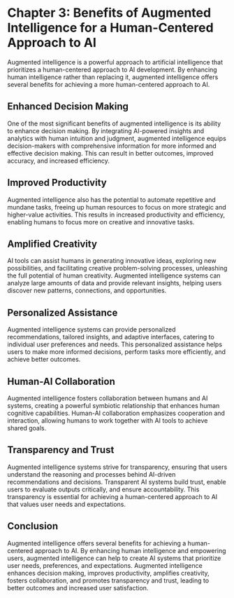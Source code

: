 Chapter 3: Benefits of Augmented Intelligence for a Human-Centered Approach to AI
=================================================================================

Augmented intelligence is a powerful approach to artificial intelligence that prioritizes a human-centered approach to AI development. By enhancing human intelligence rather than replacing it, augmented intelligence offers several benefits for achieving a more human-centered approach to AI.

Enhanced Decision Making
------------------------

One of the most significant benefits of augmented intelligence is its ability to enhance decision making. By integrating AI-powered insights and analytics with human intuition and judgment, augmented intelligence equips decision-makers with comprehensive information for more informed and effective decision making. This can result in better outcomes, improved accuracy, and increased efficiency.

Improved Productivity
---------------------

Augmented intelligence also has the potential to automate repetitive and mundane tasks, freeing up human resources to focus on more strategic and higher-value activities. This results in increased productivity and efficiency, enabling humans to focus more on creative and innovative tasks.

Amplified Creativity
--------------------

AI tools can assist humans in generating innovative ideas, exploring new possibilities, and facilitating creative problem-solving processes, unleashing the full potential of human creativity. Augmented intelligence systems can analyze large amounts of data and provide relevant insights, helping users discover new patterns, connections, and opportunities.

Personalized Assistance
-----------------------

Augmented intelligence systems can provide personalized recommendations, tailored insights, and adaptive interfaces, catering to individual user preferences and needs. This personalized assistance helps users to make more informed decisions, perform tasks more efficiently, and achieve better outcomes.

Human-AI Collaboration
----------------------

Augmented intelligence fosters collaboration between humans and AI systems, creating a powerful symbiotic relationship that enhances human cognitive capabilities. Human-AI collaboration emphasizes cooperation and interaction, allowing humans to work together with AI tools to achieve shared goals.

Transparency and Trust
----------------------

Augmented intelligence systems strive for transparency, ensuring that users understand the reasoning and processes behind AI-driven recommendations and decisions. Transparent AI systems build trust, enable users to evaluate outputs critically, and ensure accountability. This transparency is essential for achieving a human-centered approach to AI that values user needs and expectations.

Conclusion
----------

Augmented intelligence offers several benefits for achieving a human-centered approach to AI. By enhancing human intelligence and empowering users, augmented intelligence can help to create AI systems that prioritize user needs, preferences, and expectations. Augmented intelligence enhances decision making, improves productivity, amplifies creativity, fosters collaboration, and promotes transparency and trust, leading to better outcomes and increased user satisfaction.
